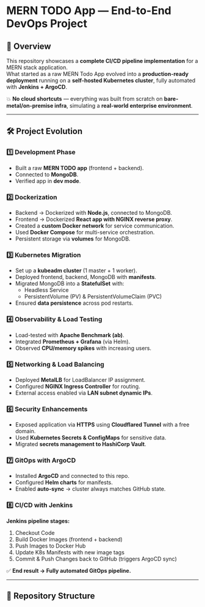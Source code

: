 # MERN TODO App — End-to-End DevOps Project

## 🚀 Overview
This repository showcases a **complete CI/CD pipeline implementation** for a MERN stack application.  
What started as a raw MERN Todo App evolved into a **production-ready deployment** running on a **self-hosted Kubernetes cluster**, fully automated with **Jenkins + ArgoCD**.  

💥 **No cloud shortcuts** — everything was built from scratch on **bare-metal/on-premise infra**, simulating a **real-world enterprise environment**.  

---

## 🛠️ Project Evolution

### 1️⃣ Development Phase
- Built a raw **MERN TODO app** (frontend + backend).  
- Connected to **MongoDB**.  
- Verified app in **dev mode**.  

### 2️⃣ Dockerization
- Backend → Dockerized with **Node.js**, connected to MongoDB.  
- Frontend → Dockerized **React app with NGINX reverse proxy**.  
- Created a **custom Docker network** for service communication.  
- Used **Docker Compose** for multi-service orchestration.  
- Persistent storage via **volumes** for MongoDB.  

### 3️⃣ Kubernetes Migration
- Set up a **kubeadm cluster** (1 master + 1 worker).  
- Deployed frontend, backend, MongoDB with **manifests**.  
- Migrated MongoDB into a **StatefulSet** with:
  - Headless Service  
  - PersistentVolume (PV) & PersistentVolumeClaim (PVC)  
- Ensured **data persistence** across pod restarts.  

### 4️⃣ Observability & Load Testing
- Load-tested with **Apache Benchmark (ab)**.  
- Integrated **Prometheus + Grafana** (via Helm).  
- Observed **CPU/memory spikes** with increasing users.  

### 5️⃣ Networking & Load Balancing
- Deployed **MetalLB** for LoadBalancer IP assignment.  
- Configured **NGINX Ingress Controller** for routing.  
- External access enabled via **LAN subnet dynamic IPs**.  

### 6️⃣ Security Enhancements
- Exposed application via **HTTPS** using **Cloudflared Tunnel** with a free domain.  
- Used **Kubernetes Secrets & ConfigMaps** for sensitive data.  
- Migrated **secrets management to HashiCorp Vault**.  

### 7️⃣ GitOps with ArgoCD
- Installed **ArgoCD** and connected to this repo.  
- Configured **Helm charts** for manifests.  
- Enabled **auto-sync** → cluster always matches GitHub state.  

### 8️⃣ CI/CD with Jenkins
**Jenkins pipeline stages:**
1. Checkout Code  
2. Build Docker Images (frontend + backend)  
3. Push Images to Docker Hub  
4. Update K8s Manifests with new image tags  
5. Commit & Push Changes back to GitHub (triggers ArgoCD sync)  

✅ **End result → Fully automated GitOps pipeline.**  

---

## 📂 Repository Structure
